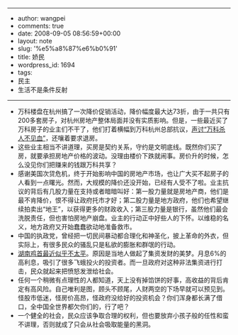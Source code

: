 - --
- author: wangpei
- comments: true
- date: 2008-09-05 08:56:59+00:00
- layout: note
- slug: '%e5%a8%87%e6%b0%91'
- title: 娇民
- wordpress_id: 1694
- tags:
- 民主
- 生活不是条件反射
- --
- 万科楼盘在杭州搞了一次降价促销活动，降价幅度最大达73折，由于一共只有200多套房子，对杭州房地产整体局面并没有实质影响。但是，一些最近买了万科房子的业主们不干了，他们打着横幅到万科杭州总部抗议，[声讨“万科杀人不见血”](http://www.topecho.com/viewthread.php?tid=207687&extra=page%3D1)，还嚷着要求退房。
- 这些业主相当不讲道理，买房是契约关系，守约是文明底线。既然你们买了房，就要承担房地产价格的波动。没理由楼价下跌就闹事。房价升的时候，怎么没见你们把赚来的钱跟万科共享？
- 感谢美国次贷危机，终于开始影响中国的房地产市场，也让广大买不起房子的人看到一点曙光。然而，大规模的降价还没开始，已经有人受不了啦。业主抗议的背后有几股力量在支持或者暗暗叫好：第一股力量就是房地产商，他们是最不肯降价，恨不得让政府托市才好；第二股力量是地方政府，他们也希望继续拍卖出“地王”，以获得更多的财政收入；第三股力量是银行，虽然他们最会洗脱责任，但也害怕房地产崩盘。业主的行动正中好些人的下怀。以维稳的名义，地方政府又开始蠢蠢欲动地准备救市。
- 中国的执政党，曾经把一切民间暴动都合理化和神圣化，披上革命的外衣，但实际上，有很多民众的骚乱只是私欲的膨胀和群氓的行动。
- [湖南鸡首最近似乎不太平](http://blog.sina.com.cn/s/blog_4ede28c80100al3i.html)。原因是当地人做起了集资发财的美梦。月息6%的高利息，吸引了很多飞蛾投火的投资者。而一旦政府对这种非法集资进行打击，民众就起来把愤怒发泄给社会。
- 任何一个稍微有点理性的人都知道，天上没有掉馅饼的好事，高收益的背后肯定有高风险。自己唯利是图，顾头不顾尾，人财两空的下场早就可以预见到。怪股市低迷，怪房价高昂，怪政府没给好的投资机会？你们浑身都长满了借口，全中国全世界都欠你们的，行了吧？
- 一个健全的社会，民众应该争取合理的权利，但也要放弃小孩子般的任性和蛮不讲理，否则就成了只会从社会吸取能量的黑洞。
